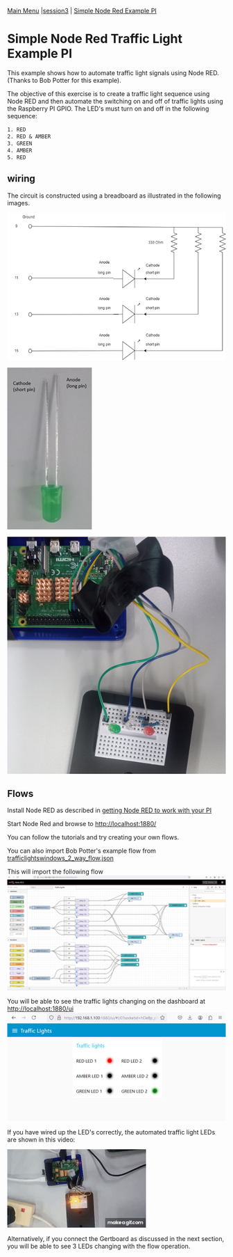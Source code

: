 [Main Menu](../../sessions/README.md) |[session3](../../session3/) | [Simple Node Red Example PI](../docs/Simple-Pi-NodeRed.md)

# Simple Node Red Traffic Light Example PI

This example shows how to automate traffic light signals using Node RED.
(Thanks to Bob Potter for this example).

The objective of this exercise is to create a traffic light sequence using Node RED and then automate the switching on and off of traffic lights using the Raspberry PI GPIO.
The LED's must turn on and off in the following sequence:

```
1. RED
2. RED & AMBER
3. GREEN
4. AMBER
5. RED
```

## wiring

The circuit is constructed using a breadboard as illustrated in the following images.

   ![alt text](../docs/images/pi-node-red-gpio.drawio.png "Figure gpi-node-red-gpio.drawio.png")
   
   ![alt text](../docs/images/LED-image.png "Figure LED-image.png")
   
   ![alt text](../docs/images/piCircuit-example1.png "Figure piCircuit-example1.png")

## Flows

Install Node RED as described in [getting Node RED to work with your PI](../docs/Node-Red-Intro.md)

Start Node Red and browse to [http://localhost:1880/](http://localhost:1880/)

You can follow the tutorials and try creating your own flows.

You can also import Bob Potter's example flow from [trafficlightswindows_2_way_flow.json](../../session3/code/trafficlightswindows_2_way_flow.json)

This will import the following flow
   ![alt text](../docs/images/TraficLightsFlow.png "Figure TraficLightsFlow.png")

You will be able to see the traffic lights changing on the dashboard at [http://localhost:1880/ui](http://localhost:1880/ui)
   ![alt text](../docs/images/TraficLightsUI.png "Figure TraficLightsUI.png")

If you have wired up the LED's correctly, the automated traffic light LEDs are shown in this video: 

   ![alt text](../docs/images/led_experiment.gif)
   
Alternatively, if you connect the Gertboard as discussed in the next section, you will be able to see 3 LEDs changing with the flow operation.





